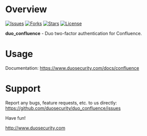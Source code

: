 # Overview

[![Issues](https://img.shields.io/github/issues/duosecurity/duo_confluence)](https://github.com/duosecurity/duo_confluence/issues)
[![Forks](https://img.shields.io/github/forks/duosecurity/duo_confluence)](https://github.com/duosecurity/duo_confluence/network/members)
[![Stars](https://img.shields.io/github/stars/duosecurity/duo_confluence)](https://github.com/duosecurity/duo_confluence/stargazers)
[![License](https://img.shields.io/badge/License-View%20License-orange)](https://github.com/duosecurity/duo_confluence/blob/master/LICENSE)

**duo_confluence** - Duo two-factor authentication for Confluence.

# Usage

Documentation: <https://www.duosecurity.com/docs/confluence>

# Support

Report any bugs, feature requests, etc. to us directly:
<https://github.com/duosecurity/duo_confluence/issues>

Have fun!

<http://www.duosecurity.com>

